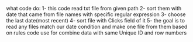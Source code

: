what code do:
1- this code read txt file from given path
2- sort them with date that came from file names with specific regular expression
3- choose the last date(most recent)
4- sort file with Clicks field of it
5- the goal is to read any files match our date condition and make one file from them based on rules code use for combine
data with same Unique ID and row numbers
